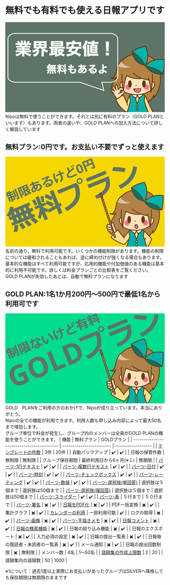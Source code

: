 # 無料でも有料でも使える日報アプリです
![利用料金の比較](../image/icatch/i18.png)
Nipoは無料で使うことができます。それとは別に有料のプラン（GOLD PLANといいます）もあります。両者の違いや、GOLD PLANへの加入方法について詳しく解説しています

## 無料プラン:0円です。お支払い不要でずっと使えます
![利用料金の比較](../image/icatch/i20.png)
名前の通り、無料で利用可能です。いくつかの機能制限があります。機能の制限については緩和されることもあれば、逆に締め付けが強くなる場合もあります。  
基本的な機能はすべて利用可能ですが、応用的機能や付加価値のある機能は基本的に利用不可能です。詳しくは料金プランごとの比較表をご覧ください。  
GOLD PLANが失効したあとは、自動で無料プランになります

## GOLD PLAN:1名1か月200円～500円で最低1名から利用可です
![利用料金の比較](../image/icatch/i21.png)
GOLD　PLANをご利用の方のおかげで、Nipoが成り立っています。本当にありがとう。  
Nipoの全ての機能が利用できます。利用人数も申し込み内容によって最大50名まで増加します。  
グループ単位で料金が発生し、グループ内のメンバーは全員がGOLD PLANの機能を使うことができます。
| 機能                                        | 無料プラン                    | GOLDプラン            |
| ----------------------------------------- | ------------------------ | ------------------ |
| [テンプレートの件数](/manual/template/_make)       | 3件                       | 20件                |
| 自動バックアップ                                  | :heavy_check_mark:       | :heavy_check_mark: |
| 日報の保管件数                                   | 無制限                      | 無制限                |
| グループ保存期間                                  | 最終利用日から6ヶ月(※１)           | 無期限                |
| [パーツ-1行テキスト](/manual/template/text)       | :heavy_check_mark:       | :heavy_check_mark: |
| [パーツ-複数行テキスト](/manual/template/textarea)  | :heavy_check_mark:       | :heavy_check_mark: |
| [パーツ-日付](/manual/template/date)           | :heavy_check_mark:       | :heavy_check_mark: |
| [パーツ-時刻](/manual/template/time)           | :heavy_check_mark:       | :heavy_check_mark: |
| [パーツ-チェックボックス](/manual/template/checkbox) | :heavy_check_mark:       | :heavy_check_mark: |
| [パーツ-レーティング](/manual/template/rate)       | :heavy_check_mark:       | :heavy_check_mark: |
| [パーツ-数値](/manual/template/math)           | :heavy_check_mark:       | :heavy_check_mark: |
| [パーツ-選択肢(単回答)](/manual/template/select1)  | 選択肢は５個まで                 | 選択肢は50個まで          |
| [パーツ-選択肢(複回答)](/manual/template/select2)  | 選択肢は５個まで                 | 選択肢は50個まで          |
| [パーツ-スライダー](/manual/template/slide)       | :heavy_check_mark:       | :heavy_check_mark: |
| [パーツ-表](/manual/template/table)           | ５行まで                     | ５０行まで              |
| [パーツ-署名](/manual/template/sign)           | :heavy_multiplication_x: | :heavy_check_mark: |
| [日報をPDF化](/manual/utility/pdf)            | :heavy_multiplication_x: | :heavy_check_mark: |
| PDF一括変換                                   | :heavy_multiplication_x: | :heavy_check_mark: |
| 集計グラフ                                     | :heavy_multiplication_x: | :heavy_check_mark: |
| [カレンダーの利用](/manual/calendar/calendar)     | 一部利用可能                   | :heavy_check_mark: |
| ログの取得                                     | :heavy_multiplication_x: | :heavy_check_mark: |
| [パーツ-画像](/manual/template/pict)           | :heavy_multiplication_x: | :heavy_check_mark: |
| [パーツ-手描きメモ](/manual/template/canvas)      | :heavy_multiplication_x: | :heavy_check_mark: |
| [日報コメント](/manual/res/comment)             | :heavy_multiplication_x: | :heavy_check_mark: |
| [日報の検索機能](/manual/res/search)             | :heavy_multiplication_x: | :heavy_check_mark: |
| 日報の絞り込み機能                                 | :heavy_multiplication_x: | :heavy_check_mark: |
| 日報のエクスポート                                 | :heavy_multiplication_x: | :heavy_check_mark: |
| 入力必須の設定                                   | :heavy_multiplication_x: | :heavy_check_mark: |
| 日報の提出一覧表                                  | :heavy_multiplication_x: | :heavy_check_mark: |
| 日報毎の既読者・未読者の一覧表                           | :heavy_multiplication_x: | :heavy_check_mark: |
| メール通知                                     | :heavy_multiplication_x: | :heavy_check_mark: |
| 日報の提出回数制限                                 | :heavy_multiplication_x: | 無制限                |
| メンバー数                                     | 4名                       | 1〜50名              |
| [語録集の作成上限数](/manual/template/dictionaly)  | 2                        | 20                 |
| 語録集内の語録数                                  | 50                       | 1000               |

※1について：過去1度以上実際にお支払いがあったグループはSILVERへ降格しても保存期限は無期限のままです
<Price radioini="year" />
